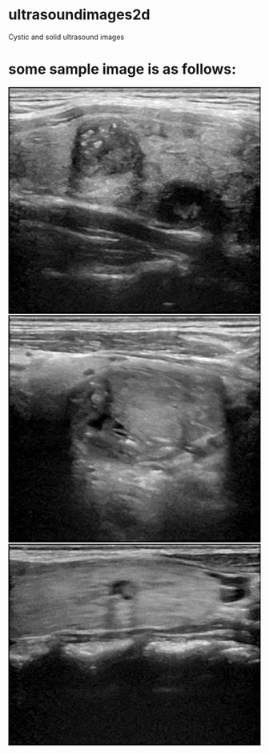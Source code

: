 # ultrasoundimages2d
Cystic and solid ultrasound images 

# some sample image is as follows:
![image 1](./dataset/cropped_1714369940147.png)
![image 1](./dataset/cropped_1714370828286.png)
![image 1](./dataset/cropped_1714371176925.png)
